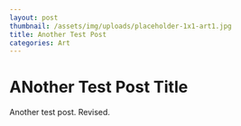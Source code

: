 ```yaml
---
layout: post
thumbnail: /assets/img/uploads/placeholder-1x1-art1.jpg
title: Another Test Post
categories: Art
---
```

# ANother Test Post Title
Another test post. Revised.
